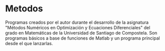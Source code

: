 # Metodos
Programas creados por el autor durante el desarrollo de la asignatura "Métodos Numéricos en Optimización y Ecuaciones Diferenciales" del grado en Matemáticas de la Universidad de Santiago de Compostela. Son programas básicos a base de funciones de Matlab y un programa principal desde el que lanzarlas.
